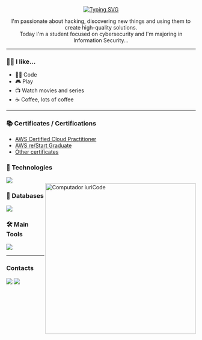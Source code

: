 <div align="center" style="text-align: center;">
  <a href="https://git.io/typing-svg">
    <img src="https://readme-typing-svg.herokuapp.com/?center=true&vCenter=true&color=234BEE&lines=Hi,%20+My+name+is+Wilian;I+study+Cybersecurity+💻;You+are+very+welcome!+:P" alt="Typing SVG">
  </a>
</div>
<p align="center">
    I'm passionate about hacking, discovering new things and using them to create high-quality solutions. <br>
    Today I'm a student focused on cybersecurity and I'm majoring in Information Security...
</p>
<!--
<div  align="center" style="margin-bottom:100px">
    <a href="https://github.com/Will-Gabriel">
    <img width=55% align="center" src="https://github-readme-stats.vercel.app/api?username=Will-Gabriel&show_icons=true&theme=radical&include_all_commits">
</div>
-->
<hr>
<div>
  <h3>🙅‍♂️ I like...</h3>
  <ul>
    <li>👩‍💻 Code</li>
    <li>🎮 Play</li>
    <li>📺 Watch movies and series</li>
    <li>☕ Coffee, lots of coffee</li>
  </ul>
</div>
<hr>
<h3>📚 Certificates / Certifications</h3>
<div>
  <ul>
    <li>
      <a href="https://www.credly.com/badges/959fde0d-dd2c-401e-b2ee-fed9132b6a42/public_url" target="_blank">AWS Certified Cloud Practitioner</a>
    </li>
    <li>
       <a href="https://www.credly.com/badges/74b2b2c9-e620-49b8-8256-d11898b9d0e3/public_url" target="_blank">AWS re/Start Graduate</a>
    </li>
    <li>
      <a href="https://github.com/Will-Gabriel/my-certificates" target="_blank">Other certificates</a>
    </li>
  </ul>
</div>
<h3>🚀 Technologies</h3>
<div>
  <!-- <img src="https://skillicons.dev/icons?i=html,css,js,react,nodejs,py,django,git,github,linux&perline=14"/> -->
  <img src="https://skillicons.dev/icons?i=aws,html,css,js,py,git,github,linux&perline=14"/>
</div>
<img src="https://raw.githubusercontent.com/MicaelliMedeiros/micaellimedeiros/master/image/computer-illustration.png" min-width="400px" max-width="400px" width="400px" align="right" alt="Computador iuriCode">
<h3>🎲 Databases</h3>
<div>
  <img src="https://skillicons.dev/icons?i=postgresql&perline=14"/>
</div>
<h3>🛠 Main Tools</h3>
<div>
  <img src="https://skillicons.dev/icons?i=vscode,pycharm,debian&perline=14"/>
</div>
<hr>
<h3>Contacts</h3>
<div id="links">
    <a href="https://www.instagram.com/wiliann.gabriel/" target="_blank"><img src="https://skillicons.dev/icons?i=instagram&perline=14"/></a>
    <a href="https://www.linkedin.com/in/will-gabriel/" target="_blank"><img src="https://skillicons.dev/icons?i=linkedin&perline=14"/></a>
</div>
